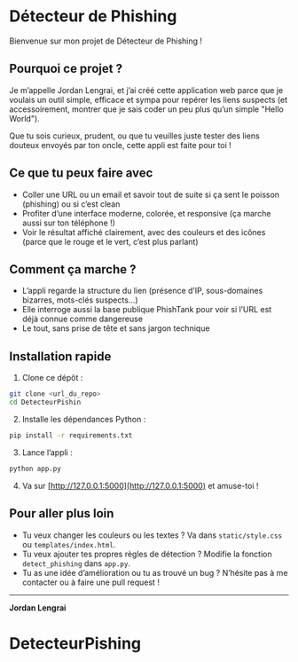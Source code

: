 # Détecteur de Phishing

Bienvenue sur mon projet de Détecteur de Phishing !

## Pourquoi ce projet ?

Je m’appelle Jordan Lengrai, et j’ai créé cette application web parce que je voulais un outil simple, efficace et sympa pour repérer les liens suspects (et accessoirement, montrer que je sais coder un peu plus qu’un simple "Hello World").

Que tu sois curieux, prudent, ou que tu veuilles juste tester des liens douteux envoyés par ton oncle, cette appli est faite pour toi !

## Ce que tu peux faire avec
- Coller une URL ou un email et savoir tout de suite si ça sent le poisson (phishing) ou si c’est clean
- Profiter d’une interface moderne, colorée, et responsive (ça marche aussi sur ton téléphone !)
- Voir le résultat affiché clairement, avec des couleurs et des icônes (parce que le rouge et le vert, c’est plus parlant)

## Comment ça marche ?
- L’appli regarde la structure du lien (présence d’IP, sous-domaines bizarres, mots-clés suspects…)
- Elle interroge aussi la base publique PhishTank pour voir si l’URL est déjà connue comme dangereuse
- Le tout, sans prise de tête et sans jargon technique

## Installation rapide
1. Clone ce dépôt :
```bash
git clone <url_du_repo>
cd DetecteurPishin
```
2. Installe les dépendances Python :
```bash
pip install -r requirements.txt
```
3. Lance l’appli :
```bash
python app.py
```
4. Va sur [http://127.0.0.1:5000](http://127.0.0.1:5000) et amuse-toi !

## Pour aller plus loin
- Tu veux changer les couleurs ou les textes ? Va dans `static/style.css` ou `templates/index.html`.
- Tu veux ajouter tes propres règles de détection ? Modifie la fonction `detect_phishing` dans `app.py`.
- Tu as une idée d’amélioration ou tu as trouvé un bug ? N’hésite pas à me contacter ou à faire une pull request !

---

**Jordan Lengrai**
# DetecteurPishing
